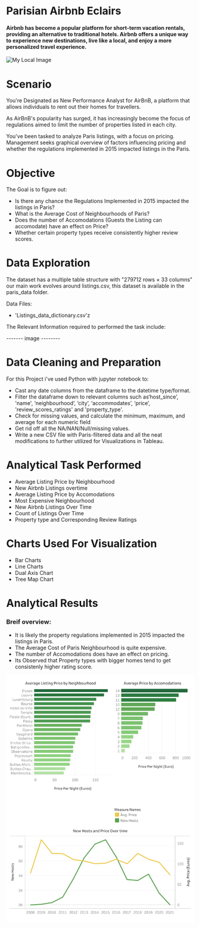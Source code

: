 
# Parisian Airbnb Eclairs

#### Airbnb has become a popular platform for short-term vacation rentals, providing an alternative to traditional hotels. Airbnb offers a unique way to experience new destinations, live like a local, and enjoy a more personalized travel experience.



![My Local Image](tableau_&_python_imgs/social.jp2)



# Scenario

You're Designated as New Performance Analyst for AirBnB, a platform that allows individuals to rent out their homes for travellers.

As AirBnB's popularity has surged, it has increasingly become the focus of regulations aimed to limit the number of properties listed in each city.

You've been tasked to analyze Paris listings, with a focus on pricing. Management seeks graphical overview of factors influencing pricing and whether the regulations implemented in 2015 impacted listings in the Paris.

# Objective

The Goal is to figure out:

- Is there any chance the Regulations Implemented in 2015 impacted the listings in Paris?
- What is the Average Cost of Neighbourhoods of Paris?
- Does the number of Accomodations (Guests the Listing can accomodate) have an effect on Price?
- Whether certain property types receive consistently higher review scores.

# Data Exploration

The dataset has a multiple table structure with "279712 rows × 33 columns" our main work evolves around listings.csv, this dataset is available in the paris_data folder.

Data Files:
 - 'Listings_data_dictionary.csv'z


The Relevant Information required to performed the task include:

------- image --------

# Data Cleaning and Preparation

For this Project i've used Python with jupyter notebook to:

- Cast any date columns from the dataframe to the datetime type/format.
- Filter the dataframe down to relevant columns such as‘host_since’, 'name', ‘neighbourhood’, ‘city’, ‘accommodates’, ‘price’, 'review_scores_ratings' and 'property_type'.
- Check for missing values, and calculate the minimum, maximum, and average for each numeric field
- Get rid off all the NA/NAN/Null/missing values.
- Write a new CSV file with Paris-filtered data and all the neat modifications to further utilized for Visualizations in Tableau.

# Analytical Task Performed

- Average Listing Price by Neighbourhood
- New Airbnb Listings overtime
- Average Listing Price by Accomodations
- Most Expensive Neighbourhood
- New Airbnb Listings Over Time
- Count of Listings Over Time
- Property type and Corresponding Review Ratings

# Charts Used For Visualization

- Bar Charts
- Line Charts
- Dual Axis Chart
- Tree Map Chart

# Analytical Results

### Breif overview:

- It is likely the property regulations implemented in 2015 impacted the listings in Paris.
- The Average Cost of Paris Neighbourhood is quite expensive.
- The number of Accomodations does have an effect on pricing.
- Its Observed that Property types with bigger homes tend to get consistenly higher rating score.



![My Local Image](tableau_&_python_imgs/work_img.png)








